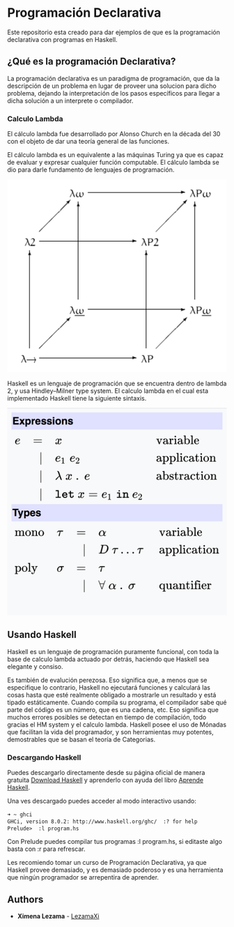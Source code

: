 # Programación Declarativa

Este repositorio esta creado para dar ejemplos de que es la programación declarativa con programas en Haskell.

## ¿Qué es la programación Declarativa?

La programación declarativa es un paradigma de programación, que da la descripción de un problema en lugar de proveer una solucion para dicho problema, dejando la interpretación de los pasos específicos para llegar a dicha solución a un interprete o compilador.
 

### Calculo Lambda
 El cálculo lambda fue desarrollado por Alonso Church en la década del 30 con el objeto de dar una teoría general de las funciones.

El cálculo lambda es un equivalente a las máquinas Turing ya que es capaz de evaluar y expresar cualquier función computable. El cálculo lambda se dio para darle fundamento de lenguajes de programación.

![Mars Page](cubo.png)

Haskell es un lenguaje de programación que se encuentra dentro de lambda 2, y usa Hindley–Milner type system. El calculo lambda en el cual esta implementado Haskell tiene la siguiente sintaxis. 

![Mars Page](sintax.png)



## Usando Haskell
 
Haskell es un lenguaje de programación puramente funcional, con toda la base de calculo lambda actuado por detrás, haciendo que Haskell sea elegante y consiso.

Es también de evalución perezosa. Eso significa que, a menos que se especifique lo contrario, Haskell no ejecutará funciones y calculará las cosas hasta que esté realmente obligado a mostrarle un resultado y está tipado estáticamente. Cuando compila su programa, el compilador sabe qué parte del código es un número, que es una cadena, etc. Eso significa que muchos errores posibles se detectan en tiempo de compilación, todo gracias el HM system y el calculo lambda. Haskell posee el uso de Mónadas que facilitan la vida del programador, y son herramientas muy potentes, demostrables que se basan el teoría de Categorias.

### Descargando Haskell

Puedes descargarlo directamente desde su página oficial de manera gratuita [Download Haskell](https://www.haskell.org/platform/) y aprenderlo con ayuda del libro [Aprende Haskell](http://learnyouahaskell.com/introduction#about-this-tutorial).

Una ves descargado puedes acceder al modo interactivo usando:

```
➜ ~ ghci
GHCi, version 8.0.2: http://www.haskell.org/ghc/  :? for help
Prelude>  :l program.hs

```
Con Prelude puedes compilar tus programas :l program.hs, si editaste algo basta con :r para refrescar.

Les recomiendo tomar un curso de Programación Declarativa, ya que Haskell provee demasiado, y es demasiado poderoso y es una herramienta que ningún programador se arrepentira de aprender.
 

## Authors

* **Ximena Lezama** - [LezamaXi](https://github.com/LezamaXi)
